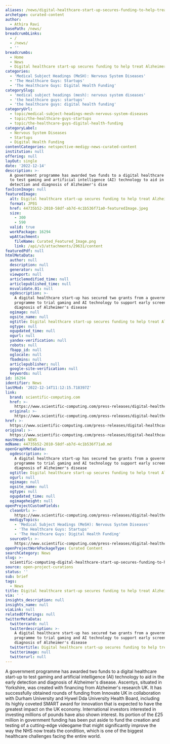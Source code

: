 ```yaml
---
aliases: /news/digital-healthcare-start-up-secures-funding-to-help-treat-alzheimers
archetype: curated-content
author:
  - Athira Ravi
basePath: /news/
breadcrumbLinks:
  - /
  - /news/
  - ''
breadcrumbs:
  - Home
  - News
  - Digital healthcare start-up secures funding to help treat Alzheimers
categories:
  - 'Medical Subject Headings (MeSH): Nervous System Diseases'
  - 'The Healthcare Guys: Startups'
  - 'The Healthcare Guys: Digital Health Funding'
categorySlug:
  - 'medical subject headings (mesh): nervous system diseases'
  - 'the healthcare guys: startups'
  - 'the healthcare guys: digital health funding'
categoryUrl:
  - topic/medical-subject-headings-mesh-nervous-system-diseases
  - topic/the-healthcare-guys-startups
  - topic/the-healthcare-guys-digital-health-funding
categoryLabel:
  - Nervous System Diseases
  - Startups
  - Digital Health Funding
contentCategories: netspective-medigy-news-curated-content
institution: null
offering: null
layOut: single
date: '2022-12-14'
description: >-
  A government programme has awarded two funds to a digital healthcare start-up
  to test gaming and artificial intelligence (AI) technology to aid in the early
  detection and diagnosis of Alzheimer's dise
favIconImage: null
featuredImage:
  alt: Digital healthcare start-up secures funding to help treat Alzheimers
  format: JPEG
  href: 44735b52-2010-58df-ab7d-4c1b536f71a0-featuredImage.jpeg
  size:
    - 300
    - 590
  valid: true
  workPackage: 16294
  wpAttachment:
    fileName: Curated_Featured_Image.png
    link: /api/v3/attachments/29631/content
featuredPdf: null
htmlMetaData:
  author: null
  description: null
  generator: null
  viewport: null
  articlemodified_time: null
  articlepublished_time: null
  msvalidate.01: null
  ogdescription: >-
    A digital healthcare start-up has secured two grants from a government
    programme to trial gaming and AI technology to support early screening and
    diagnosis of Alzheimer's disease
  ogimage: null
  ogsite_name: null
  ogtitle: Digital healthcare start-up secures funding to help treat Alzheimers
  ogtype: null
  ogupdated_time: null
  ogurl: null
  yandex-verification: null
  robots: null
  fbapp_id: null
  oglocale: null
  fbadmins: null
  articlepublisher: null
  google-site-verification: null
  keywords: null
id: 16294
identifier: News
lastMod: '2022-12-14T11:12:15.718397Z'
link:
  brand: scientific-computing.com
  href: >-
    https://www.scientific-computing.com/press-releases/digital-healthcare-start-secures-funding-help-treat-alzheimers
  original: >-
    https://www.scientific-computing.com/press-releases/digital-healthcare-start-secures-funding-help-treat-alzheimers
href: >-
  https://www.scientific-computing.com/press-releases/digital-healthcare-start-secures-funding-help-treat-alzheimers
original: >-
  https://www.scientific-computing.com/press-releases/digital-healthcare-start-secures-funding-help-treat-alzheimers
mastHead: NEWS
mdName: 44735b52-2010-58df-ab7d-4c1b536f71a0.md
openGraphMetaData:
  ogdescription: >-
    A digital healthcare start-up has secured two grants from a government
    programme to trial gaming and AI technology to support early screening and
    diagnosis of Alzheimer's disease
  ogtitle: Digital healthcare start-up secures funding to help treat Alzheimers
  ogurl: null
  ogimage: null
  ogsite_name: null
  ogtype: null
  ogupdated_time: null
  ogimageheight: null
openProjectCustomFields:
  cleanUrl: >-
    https://www.scientific-computing.com/press-releases/digital-healthcare-start-secures-funding-help-treat-alzheimers
  medigyTopics:
    - 'Medical Subject Headings (MeSH): Nervous System Diseases'
    - 'The Healthcare Guys: Startups'
    - 'The Healthcare Guys: Digital Health Funding'
  sourceUrl: >-
    https://www.scientific-computing.com/press-releases/digital-healthcare-start-secures-funding-help-treat-alzheimers
openProjectWorkPackageType: Curated Content
searchCategory: News
slug: >-
  scientific-computing-digital-healthcare-start-up-secures-funding-to-help-treat-alzheimers
source: open-project-curations
status: ''
sub: brief
tags:
  - News
title: Digital healthcare start-up secures funding to help treat Alzheimers
via: ' '
insights_description: null
insights_name: null
viaLink: null
relatedOfferings: null
twitterMetaData:
  twittercard: null
  twitterdescription: >-
    A digital healthcare start-up has secured two grants from a government
    programme to trial gaming and AI technology to support early screening and
    diagnosis of Alzheimer's disease
  twittertitle: Digital healthcare start-up secures funding to help treat Alzheimers
  twitterimage: null
  twitterurl: null
---
```

<p>A government programme has awarded two funds to a digital healthcare start-up to test gaming and artificial intelligence (AI) technology to aid in the early detection and diagnosis of Alzheimer's disease. Ascentys, situated in Yorkshire, was created with financing from Alzheimer's research UK. It has successfully obtained rounds of funding from Innovate UK in collaboration with Durham University and Hywel Dda University Health Board, including its highly coveted SMART award for innovation that is expected to have the greatest impact on the UK economy. International investors interested in investing millions of pounds have also shown interest. Its portion of the £25 million in government funding has been put aside to fund the creation and testing of a cutting-edge videogame that might significantly improve the way the NHS now treats the condition, which is one of the biggest healthcare challenges facing the entire world.</p>